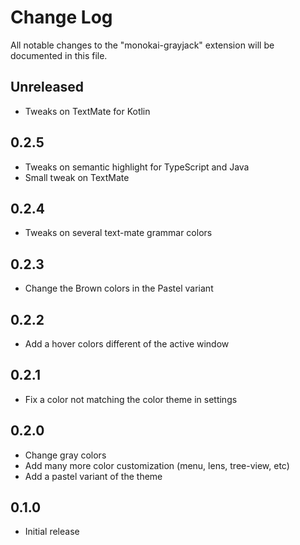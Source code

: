 # Change Log

All notable changes to the "monokai-grayjack" extension will be documented in this file.

## Unreleased
 - Tweaks on TextMate for Kotlin

## 0.2.5
 - Tweaks on semantic highlight for TypeScript and Java
 - Small tweak on TextMate

## 0.2.4
 - Tweaks on several text-mate grammar colors

## 0.2.3
 - Change the Brown colors in the Pastel variant

## 0.2.2
 - Add a hover colors different of the active window

## 0.2.1
 - Fix a color not matching the color theme in settings

## 0.2.0
 - Change gray colors
 - Add many more color customization (menu, lens, tree-view, etc)
 - Add a pastel variant of the theme

## 0.1.0
 - Initial release
